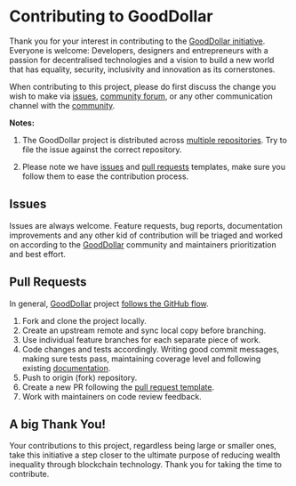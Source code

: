 # Contributing to GoodDollar

Thank you for your interest in contributing to the [GoodDollar initiative](https://www.gooddollar.org). Everyone is welcome: Developers, designers and entrepreneurs with a passion for decentralised technologies and a vision to build a new world that has equality, security, inclusivity and innovation as its cornerstones.

When contributing to this project, please do first discuss the change you wish to make via [issues](./.github/ISSUE_TEMPLATE), [community forum](https://forum.gooddollar.org/), or any other communication channel with the [community](https://community.gooddollar.org/).

**Notes:** 
1. The GoodDollar project is distributed across [multiple repositories](https://github.com/GoodDollar). Try to file the issue against the correct repository.

1. Please note we have [issues](./.github/ISSUE_TEMPLATE) and [pull requests](./.github/PULL_REQUEST_TEMPLATE) templates, make sure you follow them to ease the contribution process.

## Issues
Issues are always welcome. Feature requests, bug reports, documentation improvements and any other kid of contribution will be triaged and worked on according to the [GoodDollar](https://github.com/GoodDollar) community and maintainers prioritization and best effort.

## Pull Requests
In general, [GoodDollar](https://github.com/GoodDollar) project [follows the GitHub flow](https://guides.github.com/introduction/flow/).

1. Fork and clone the project locally.
1. Create an upstream remote and sync local copy before branching.
1. Use individual feature branches for each separate piece of work.
1. Code changes and tests accordingly. Writing good commit messages, making sure tests pass, maintaining coverage level and following existing [documentation](https://app.gitbook.com/@gooddollar/s/gooddapp/).
1. Push to origin (fork) repository.
1. Create a new PR following the [pull request template](./.github/PULL_REQUEST_TEMPLATE).
1. Work with maintainers on code review feedback.

## A big Thank You!
Your contributions to this project, regardless being large or smaller ones, take this initiative a step closer to the ultimate purpose of reducing wealth inequality through blockchain technology. Thank you for taking the time to contribute.
